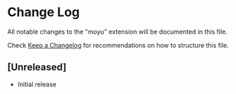 # Change Log

All notable changes to the "moyu" extension will be documented in this file.

Check [Keep a Changelog](http://keepachangelog.com/) for recommendations on how to structure this file.

## [Unreleased]

- Initial release